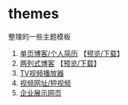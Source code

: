 # themes
 整理的一些主题模板


1. [单页博客/个人简历](blog) 【[预览/下载](https://zodream.cn/demo/id/1.html)】
2. [两列式博客](period) 【[预览/下载](https://zodream.cn/demo/id/2.html)】
3. [TV视频播放器](tv) 
4. [视频网址/短视频](video)
5. [企业展示网页](business)